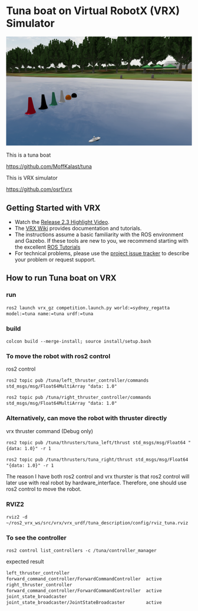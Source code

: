 # Tuna boat on Virtual RobotX (VRX) Simulator

![alt text](images/tuna_vrx.png)

This is a tuna boat 

https://github.com/MoffKalast/tuna

This is VRX simulator

https://github.com/osrf/vrx


## Getting Started with VRX

 * Watch the [Release 2.3 Highlight Video](https://vimeo.com/851696025).
 * The [VRX Wiki](https://github.com/osrf/vrx/wiki) provides documentation and tutorials.
 * The instructions assume a basic familiarity with the ROS environment and Gazebo.  If these tools are new to you, we recommend starting with the excellent [ROS Tutorials](http://wiki.ros.org/ROS/Tutorials)
 * For technical problems, please use the [project issue tracker](https://github.com/osrf/vrx/issues) to describe your problem or request support.


## How to run Tuna boat on VRX

### run

```
ros2 launch vrx_gz competition.launch.py world:=sydney_regatta model:=tuna name:=tuna urdf:=tuna
```
### build 

```
colcon build --merge-install; source install/setup.bash
```

### To move the robot with ros2 control
ros2 control

```
ros2 topic pub /tuna/left_thruster_controller/commands std_msgs/msg/Float64MultiArray "data: 1.0"
```


```
ros2 topic pub /tuna/right_thruster_controller/commands std_msgs/msg/Float64MultiArray "data: 1.0"
```

### Alternatively, can move the robot with thruster directly
vrx thruster command (Debug only)

```
ros2 topic pub /tuna/thrusters/tuna_left/thrust std_msgs/msg/Float64 "{data: 1.0}" -r 1
```

```
ros2 topic pub /tuna/thrusters/tuna_right/thrust std_msgs/msg/Float64 "{data: 1.0}" -r 1
```

The reason I have both ros2 control and vrx thurster is that ros2 control will later use with real robot by hardware_interface. Therefore, one should use ros2 control to move the robot.

### RVIZ2

```
rviz2 -d ~/ros2_vrx_ws/src/vrx/vrx_urdf/tuna_description/config/rviz_tuna.rviz
```

### To see the controller

```
ros2 control list_controllers -c /tuna/controller_manager
```

expected result

```
left_thruster_controller  forward_command_controller/ForwardCommandController  active
right_thruster_controller forward_command_controller/ForwardCommandController  active
joint_state_broadcaster   joint_state_broadcaster/JointStateBroadcaster        active
```

